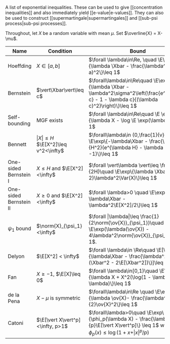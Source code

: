 
A list of exponential inequalities. These can be used to give [[concentration inequalities]] and also immediately yield [[e-value|e-values]]. They can also be used to construct  [[supermartingale|supermartingales]] and [[sub-psi process|sub-psi processes]]. 

Throughout, let $X$ be a random variable with mean $\mu$. Set $\overline{X} = X-\mu$.

| Name                   | Condition                                       | Bound                                                                                                                                                    |
| ---------------------- | ----------------------------------------------- | -------------------------------------------------------------------------------------------------------------------------------------------------------- |
| Hoeffding              | $X\in [a,b]$                                    | $\forall \lambda\in\Re, \quad \E\exp\{\lambda \Xbar - \frac{\lambda^2}{8}(b-a)^2\}\leq 1$                                                                |
| Bernstein              | $\vert\Xbar\vert\leq c$                         | $\forall\lambda\in\Re\quad \E\exp\{\lambda \Xbar - \lambda^2\sigma^2\left(\frac{e^{\lambda c} - 1 - \lambda c}{(\lambda c)^2}\right)\}\leq 1$            |
| Self-bounding          | MGF exists                                      | $\forall \lambda\in\Re\quad \E \exp\{\lambda X - \log \E \exp(\lambda X)\}= 1$                                                                           |
| Bennett                | $\vert X \vert \leq H$ $\E[X^2]\leq v^2<\infty$ | $\forall\lambda\in (0,\frac{1}{v})\quad \E\exp\{-\lambda\Xbar - \frac{\mu^2}{H^2}(e^{\lambda H} - \lambda H -1)\}\leq 1$                                 |
| One-sided Bernstein I  | $X \leq H$ and $\E[X^2]<\infty$                 | $\forall \vert\lambda \vert\leq \frac{1}{2H}\quad \E\exp\{\lambda \Xbar - (e-2)\lambda^2\Var(X)\}\leq 1$                                                 |
| One-sided Bernstein II | $X\geq 0$ and $\E[X^2]<\infty$                  | $\forall \lambda>0 \quad \E\exp\{-\lambda\Xbar - \lambda^2\E[X^2]/2\}\leq 1$                                                                             |
| $\psi_1$ bound         | $\norm{X}_{\psi_1}<\infty$                      | $\forall \|\lambda\|\leq \frac{1}{2\norm{\ov{X}}_{\psi_1}}\quad \E\exp(\lambda(\ov{X}) - 4\lambda^2\norm{\ov{X}}_{\psi_1}^2\leq 1$.                      |
| Delyon                 | $\E[X^2] < \infty$                              | $\forall \lambda\in \Re\quad \E[\exp\{\lambda\Xbar - \frac{\lambda^2}{6}(\Xbar^2 - 2\E[\Xbar^2])\}]\leq 1$                                               |
| Fan                    | $X\geq -1$, $\E[X]\leq 0$                       | $\forall \lambda\in[0,1)\quad \E\exp\{\lambda X + X^2(\log(1 - \lambda) + \lambda)\}\leq 1$                                                              |
| de la Pena             | $X-\mu$ is symmetric                            | $\forall\lambda\in\Re \quad \E\exp\{\lambda \ov{X}- \frac{\lambda^2}{2}\ov{X}^2\}\leq 1$                                                                 |
| Catoni                 | $\E[\vert X\vert^p]<\infty, p>1$                | $\forall\lambda>0\quad \E\exp\{\phi_p(\lambda X) - \frac{\lambda^p}{p}\E[\vert X\vert^p]\} \leq 1$ where $\phi_p(x) \leq \log(1 + x + \vert x\vert^p/p)$ |
